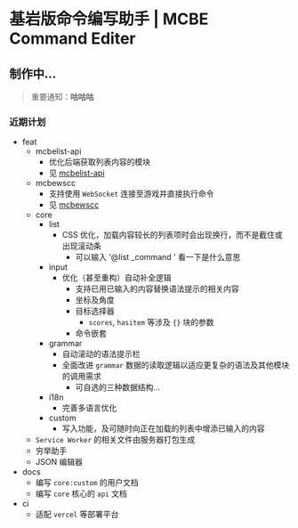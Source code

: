 # 基岩版命令编写助手 | MCBE Command Editer

## 制作中...

> 重要通知：**咕咕咕**

### 近期计划

- feat
    - mcbelist-api
        - 优化后端获取列表内容的模块
        - 见 [mcbelist-api](https://github.com/PFiS1737/mcbelist-api)
    - mcbewscc
        - 支持使用 `WebSocket` 连接至游戏并直接执行命令
        - 见 [mcbewscc](https://github.com/PFiS1737/mcbewscc)
    - core
        - list
            - CSS 优化，加载内容较长的列表项时会出现换行，而不是截住或出现滚动条
                - 可以输入 '@list _command ' 看一下是什么意思
        - input
            - 优化（甚至重构）自动补全逻辑
                - 支持已用已输入的内容替换语法提示的相关内容
                - 坐标及角度
                - 目标选择器
                    - `scores`, `hasitem` 等涉及 `{}` 块的参数
                - 命令嵌套
        - grammar
            - 自动滚动的语法提示栏
            - 全面改进 `grammar` 数据的读取逻辑以适应更复杂的语法及其他模块的调用需求
                - 可自选的三种数据结构...
        - i18n
            - 完善多语言优化
        - custom
            - 写入功能，及可随时向正在加载的列表中增添已输入的内容
    - `Service Worker` 的相关文件由服务器打包生成
    - 穷举助手
    - JSON 编辑器
- docs
    - 编写 `core:custom` 的用户文档
    - 编写 `core` 核心的 `api` 文档
- ci
    - 适配 `vercel` 等部署平台
